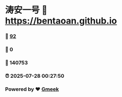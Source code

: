 # 涛安一号 :link: https://bentaoan.github.io 
### :page_facing_up: [92](https://bentaoan.github.io/tag.html) 
### :speech_balloon: 0 
### :hibiscus: 140753 
### :alarm_clock: 2025-07-28 00:27:50 
### Powered by :heart: [Gmeek](https://github.com/Meekdai/Gmeek)
